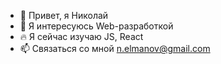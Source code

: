 - 👋 Привет, я Николай
- 👀 Я интересуюсь Web-разработкой
- :fire: Я сейчас изучаю JS, React
- 📫 Связаться со мной n.elmanov@gmail.com

<!---
nikelm/nikelm is a ✨ special ✨ repository because its `README.md` (this file) appears on your GitHub profile.
You can click the Preview link to take a look at your changes.
--->
